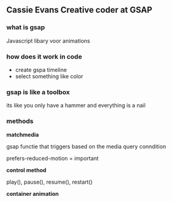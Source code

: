 ## Cassie Evans Creative coder at GSAP

### what is gsap 

Javascript libary voor animations

### how does it work in code

- create gspa timeline
- select something like color


### gsap is like a toolbox

its like you only have a hammer and everything is a nail

### methods

**matchmedia**

gsap functie that triggers based on the media query conndition

prefers-reduced-motion = important

**control method**

play(), pause(), resume(), restart()

**container animation**
